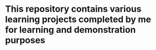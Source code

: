 # This repository contains various learning projects completed by me for learning and demonstration purposes
#